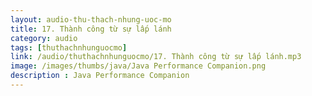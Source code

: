 ```yaml
---
layout: audio-thu-thach-nhung-uoc-mo
title: 17. Thành công từ sự lấp lánh
category: audio
tags: [thuthachnhunguocmo]
link: /audio/thuthachnhunguocmo/17. Thành công từ sự lấp lánh.mp3 
image: /images/thumbs/java/Java Performance Companion.png
description : Java Performance Companion 
---
```












